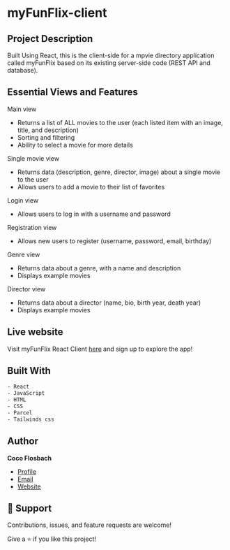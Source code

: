 # myFunFlix-client

## Project Description

Built Using React, this is the client-side for a mpvie directory application called myFunFlix based on its existing
server-side code (REST API and database).

## Essential Views and Features

Main view
- Returns a list of ALL movies to the user (each listed item with an image, title, and description)
- Sorting and filtering
- Ability to select a movie for more details

Single movie view
- Returns data (description, genre, director, image) about a single movie to the user
- Allows users to add a movie to their list of favorites

Login view
- Allows users to log in with a username and password

Registration view
- Allows new users to register (username, password, email, birthday)

Genre view
- Returns data about a genre, with a name and description
- Displays example movies

Director view
- Returns data about a director (name, bio, birth year, death year)
- Displays example movies

## Live website

Visit myFunFlix React Client [here](https://myfunflix.netlify.app/#/) and sign up to explore the app!


## Built With

```bash
- React
- JavaScript
- HTML
- CSS
- Parcel
- Tailwinds css
```

## Author

**Coco Flosbach**

- [Profile](https://github.com/Cocoflosbach "Coco Flosbach")
- [Email](mailto:cocoflosbach@theasnbrand.com?subject=Hi "Hi!")
- [Website](https://cocoflosbach.github.io/Portfolio-site/ "Welcome")

## 🤝 Support

Contributions, issues, and feature requests are welcome!

Give a ⭐️ if you like this project!
